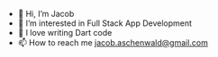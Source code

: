 - 👋 Hi, I’m Jacob
- 👀 I’m interested in Full Stack App Development
- 🌱 I love writing Dart code
- 📫 How to reach me jacob.aschenwald@gmail.com

<!---
Jaaco/Jaaco is a ✨ special ✨ repository because its `README.md` (this file) appears on your GitHub profile.
You can click the Preview link to take a look at your changes.
--->
